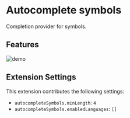 # Autocomplete symbols

Completion provider for symbols.

## Features

![demo](https://i.gyazo.com/00686ea818174759942737138d345c6a.gif)

## Extension Settings

This extension contributes the following settings:

- `autocompleteSymbols.minLength`: `4`
- `autocompleteSymbols.enabledLanguages`: `[]`
